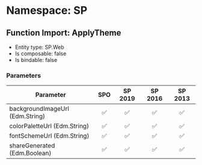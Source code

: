 # Namespace: SP

## Function Import: ApplyTheme

- Entity type: SP.Web
- Is composable: false
- Is bindable: false

### Parameters

Parameter | SPO | SP 2019 | SP 2016 | SP 2013
----------|:---:|:-------:|:-------:|:-------:
backgroundImageUrl (Edm.String) | ✅ | ✅ | ✅ | ✅
colorPaletteUrl (Edm.String) | ✅ | ✅ | ✅ | ✅
fontSchemeUrl (Edm.String) | ✅ | ✅ | ✅ | ✅
shareGenerated (Edm.Boolean) | ✅ | ✅ | ✅ | ✅